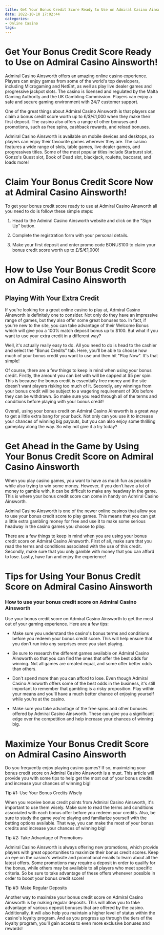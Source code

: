 ```yaml
---
title: Get Your Bonus Credit Score Ready to Use on Admiral Casino Ainsworth!
date: 2022-10-10 17:02:44
categories:
- Online Casino
tags:
---
```



#  Get Your Bonus Credit Score Ready to Use on Admiral Casino Ainsworth!

Admiral Casino Ainsworth offers an amazing online casino experience. Players can enjoy games from some of the world's top developers, including Microgaming and NetEnt, as well as play live dealer games and progressive jackpot slots. The casino is licensed and regulated by the Malta Gaming Authority and the UK Gambling Commission. Players can enjoy a safe and secure gaming environment with 24/7 customer support.

One of the great things about Admiral Casino Ainsworth is that players can claim a bonus credit score worth up to £/$/€1,000 when they make their first deposit. The casino also offers a range of other bonuses and promotions, such as free spins, cashback rewards, and reload bonuses.

Admiral Casino Ainsworth is available on mobile devices and desktops, so players can enjoy their favourite games wherever they are. The casino features a wide range of slots, table games, live dealer games, and progressives titles. Some of the most popular titles include Starburst slot, Gonzo's Quest slot, Book of Dead slot, blackjack, roulette, baccarat, and loads more!

# Claim Your Bonus Credit Score Now at Admiral Casino Ainsworth!

To get your bonus credit score ready to use at Admiral Casino Ainsworth all you need to do is follow these simple steps:

1) Head to the Admiral Casino Ainsworth website and click on the "Sign Up" button.

2) Complete the registration form with your personal details.

3) Make your first deposit and enter promo code BONUS100 to claim your bonus credit score worth up to £/$/€1,000!

#  How to Use Your Bonus Credit Score on Admiral Casino Ainsworth

## Playing With Your Extra Credit

If you're looking for a great online casino to play at, Admiral Casino Ainsworth is definitely one to consider. Not only do they have an impressive range of games, but they also offer some great bonuses too. In fact, if you're new to the site, you can take advantage of their Welcome Bonus which will give you a 100% match deposit bonus up to $100. But what if you want to use your extra credit in a different way?

Well, it's actually really easy to do. All you need to do is head to the cashier and select the "Bonus Credits" tab. Here, you'll be able to choose how much of your bonus credit you want to use and then hit "Play Now". It's that simple!

Of course, there are a few things to keep in mind when using your bonus credit. Firstly, the amount you can bet with will be capped at $5 per spin. This is because the bonus credit is essentially free money and the site doesn't want players risking too much of it. Secondly, any winnings from your bonus credit will be subject to a wagering requirement of 30x before they can be withdrawn. So make sure you read through all of the terms and conditions before playing with your bonus credit!

Overall, using your bonus credit on Admiral Casino Ainsworth is a great way to get a little extra bang for your buck. Not only can you use it to increase your chances of winning big payouts, but you can also enjoy some thrilling gameplay along the way. So why not give it a try today?

#  Get Ahead in the Game by Using Your Bonus Credit Score on Admiral Casino Ainsworth

When you play casino games, you want to have as much fun as possible while also trying to win some money. However, if you don’t have a lot of money to gamble with, it can be difficult to make any headway in the game. This is where your bonus credit score can come in handy on Admiral Casino Ainsworth.

Admiral Casino Ainsworth is one of the newer online casinos that allow you to use your bonus credit score to play games. This means that you can get a little extra gambling money for free and use it to make some serious headway in the casino games you choose to play.

There are a few things to keep in mind when you are using your bonus credit score on Admiral Casino Ainsworth. First of all, make sure that you read the terms and conditions associated with the use of this credit. Secondly, make sure that you only gamble with money that you can afford to lose. Lastly, have fun and enjoy the experience!

#  Tips for Using Your Bonus Credit Score on Admiral Casino Ainsworth

### How to use your bonus credit score on Admiral Casino Ainsworth

Use your bonus credit score on Admiral Casino Ainsworth to get the most out of your gaming experience. Here are a few tips:

- Make sure you understand the casino's bonus terms and conditions before you redeem your bonus credit score. This will help ensure that you don't run into any surprises once you start playing.

- Be sure to research the different games available on Admiral Casino Ainsworth so that you can find the ones that offer the best odds for winning. Not all games are created equal, and some offer better odds than others.

- Don't spend more than you can afford to lose. Even though Admiral Casino Ainsworth offers some of the best odds in the business, it's still important to remember that gambling is a risky proposition. Play within your means and you'll have a much better chance of enjoying yourself while you're at the casino.

- Make sure you take advantage of the free spins and other bonuses offered by Admiral Casino Ainsworth. These can give you a significant edge over the competition and help increase your chances of winning big.

#  Maximize Your Bonus Credit Score on Admiral Casino Ainsworth

Do you frequently enjoy playing casino games? If so, maximizing your bonus credit score on Admiral Casino Ainsworth is a must. This article will provide you with some tips to help get the most out of your bonus credits and increase your chances of winning big!

Tip #1: Use Your Bonus Credits Wisely

When you receive bonus credit points from Admiral Casino Ainsworth, it's important to use them wisely. Make sure to read the terms and conditions associated with each bonus offer before you redeem your credits. Also, be sure to study the game you're playing and familiarize yourself with the betting options available. That way, you can make the most of your bonus credits and increase your chances of winning big!

Tip #2: Take Advantage of Promotions

Admiral Casino Ainsworth is always offering new promotions, which provide players with great opportunities to maximize their bonus credit scores. Keep an eye on the casino's website and promotional emails to learn about all the latest offers. Some promotions may require a deposit in order to qualify for the bonus, while others may be available to all players who meet specific criteria. So be sure to take advantage of these offers whenever possible in order to boost your bonus credit score!

Tip #3: Make Regular Deposits

Another way to maximize your bonus credit score on Admiral Casino Ainsworth is by making regular deposits. This will allow you to take advantage of various deposit bonuses that are offered by the casino. Additionally, it will also help you maintain a higher level of status within the casino's loyalty program. And as you progress up through the tiers of the loyalty program, you'll gain access to even more exclusive bonuses and rewards!